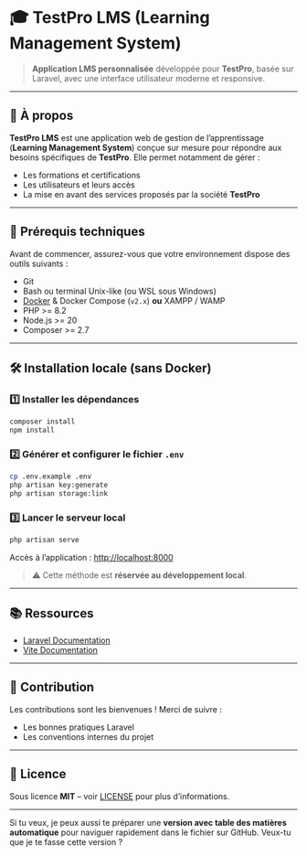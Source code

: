 # 🎓 TestPro LMS (Learning Management System)

> **Application LMS personnalisée** développée pour **TestPro**, basée sur Laravel, avec une interface utilisateur moderne et responsive.

---

## 📌 À propos

**TestPro LMS** est une application web de gestion de l’apprentissage (**Learning Management System**) conçue sur mesure pour répondre aux besoins spécifiques de **TestPro**.
Elle permet notamment de gérer :

* Les formations et certifications
* Les utilisateurs et leurs accès
* La mise en avant des services proposés par la société **TestPro**

---

## 🧰 Prérequis techniques

Avant de commencer, assurez-vous que votre environnement dispose des outils suivants :

* Git
* Bash ou terminal Unix-like (ou WSL sous Windows)
* [Docker](https://www.docker.com/) & Docker Compose (`v2.x`) **ou** XAMPP / WAMP
* PHP >= 8.2
* Node.js >= 20
* Composer >= 2.7

---

## 🛠️ Installation locale (sans Docker)

### 1️⃣ Installer les dépendances

```bash
composer install
npm install
```

### 2️⃣ Générer et configurer le fichier `.env`

```bash
cp .env.example .env
php artisan key:generate
php artisan storage:link
```

### 3️⃣ Lancer le serveur local

```bash
php artisan serve
```

Accès à l’application : [http://localhost:8000](http://localhost:8000)

> ⚠️ Cette méthode est **réservée au développement local**.

---

## 📚 Ressources

* [Laravel Documentation](https://laravel.com/docs)
* [Vite Documentation](https://vitejs.dev/guide/)

---

## 🤝 Contribution

Les contributions sont les bienvenues !
Merci de suivre :

* Les bonnes pratiques Laravel
* Les conventions internes du projet

---

## 📄 Licence

Sous licence **MIT** – voir [LICENSE](LICENSE) pour plus d’informations.

---

Si tu veux, je peux aussi te préparer une **version avec table des matières automatique** pour naviguer rapidement dans le fichier sur GitHub.
Veux-tu que je te fasse cette version ?

